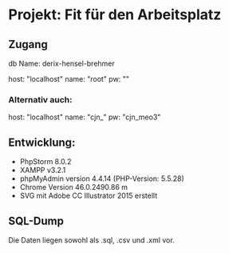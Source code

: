 # Projekt: Fit für den Arbeitsplatz

## Zugang

db Name: derix-hensel-brehmer

host: "localhost"
name: "root"
pw: ""

### Alternativ auch:

host: "localhost"
name: "cjn_"
pw: "cjn_meo3"

## Entwicklung:

* PhpStorm 8.0.2
* XAMPP v3.2.1
* phpMyAdmin version 4.4.14 (PHP-Version: 5.5.28)
* Chrome Version 46.0.2490.86 m
* SVG mit Adobe CC Illustrator 2015 erstellt

## SQL-Dump

Die Daten liegen sowohl als .sql, .csv und .xml vor.